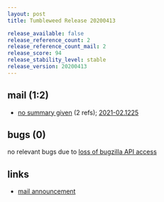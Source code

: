 ```yaml
---
layout: post
title: Tumbleweed Release 20200413

release_available: false
release_reference_count: 2
release_reference_count_mail: 2
release_score: 94
release_stability_level: stable
release_version: 20200413
---
```


## mail (1:2)

- [no summary given](https://github.com/boombatower/tumbleweed-review/issues/10) (2 refs); [2021-02.1225](https://github.com/boombatower/tumbleweed-review/issues/10)

## bugs (0)

<!--more-->

no relevant bugs due to [loss of bugzilla API access](https://bugzilla.opensuse.org/show_bug.cgi?id=1157722)



## links

- [mail announcement](https://github.com/boombatower/tumbleweed-review/issues/10)
